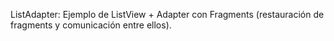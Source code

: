 ListAdapter: Ejemplo de ListView + Adapter con Fragments (restauración de fragments y comunicación entre ellos).
